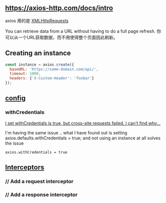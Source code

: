 ## https://axios-http.com/docs/intro
axios 用的是 [XMLHttpRequests](https://developer.mozilla.org/en-US/docs/Web/API/XMLHttpRequest)

You can retrieve data from a URL without having to do a full page refresh. 
你可以从一个URL获取数据，而不用使得整个页面因此刷新。


## Creating an instance
```js
const instance = axios.create({
  baseURL: 'https://some-domain.com/api/',
  timeout: 1000,
  headers: {'X-Custom-Header': 'foobar'}
});
```

## [config](https://axios-http.com/docs/req_config)
### withCredentials
[I set withCredentials is true, but cross-site requests failed. I can't find why... ](https://github.com/axios/axios/issues/587)

I'm having the same issue .. what I have found out is setting axios.defaults.withCredentials = true; and not using an instance at all solves the issue

```
axios.withCredentials = true
```

## [Interceptors](https://axios-http.com/docs/interceptors)
### // Add a request interceptor

### // Add a response interceptor

